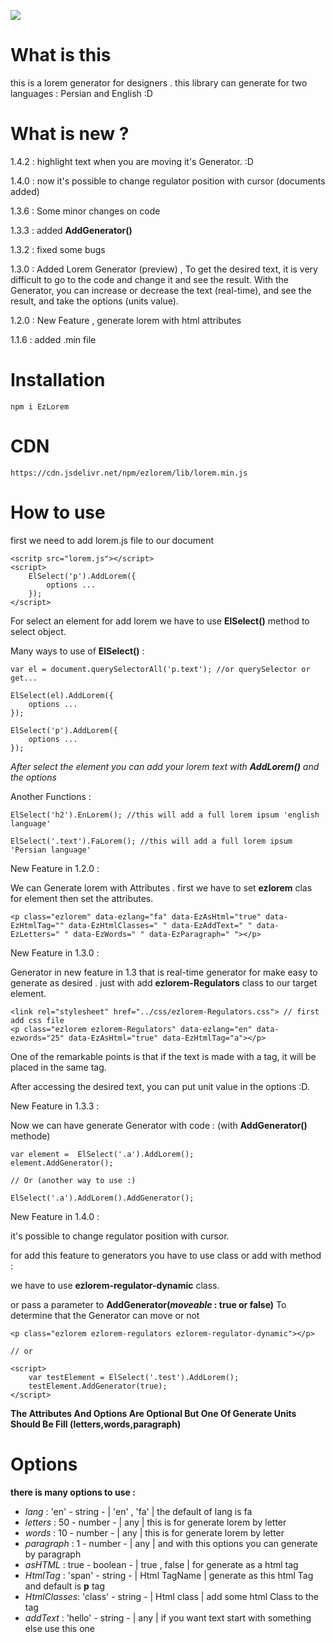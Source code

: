 [![](https://data.jsdelivr.com/v1/package/npm/ezlorem/badge)](https://www.jsdelivr.com/package/npm/ezlorem)

# What is this

this is a lorem generator for designers . this library can generate for two languages : Persian and English :D

# What is new ?

1.4.2 : highlight text when you are moving it's Generator. :D

1.4.0 : now it's possible to change regulator position with cursor (documents added)

1.3.6 : Some minor changes on code 

1.3.3 : added **AddGenerator()**

1.3.2 : fixed some bugs

1.3.0 : Added Lorem Generator (preview) , To get the desired text, it is very difficult to go to the code and change it and see the result. With the Generator, you can increase or decrease the text (real-time), and see the result, and take the options (units value).

1.2.0 : New Feature , generate lorem with html attributes 

1.1.6 : added .min file 

# Installation

` npm i EzLorem `

# CDN

` https://cdn.jsdelivr.net/npm/ezlorem/lib/lorem.min.js `

# How to use

first we need to add lorem.js file to our document

```
<scritp src="lorem.js"></script>
<script>
    ElSelect('p').AddLorem({
        options ...
    });
</script>
```
For select an element for add lorem we have to use **ElSelect()** method to select object.

Many ways to use of  **ElSelect()** : 

```
var el = document.querySelectorAll('p.text'); //or querySelector or get...

ElSelect(el).AddLorem({
	options ...
});

ElSelect('p').AddLorem({
	options ...
});
```
*After select the element you can add your lorem text with **AddLorem()** and the options*

Another Functions :
```
ElSelect('h2').EnLorem(); //this will add a full lorem ipsum 'english language'

ElSelect('.text').FaLorem(); //this will add a full lorem ipsum 'Persian language'
```

New Feature in 1.2.0 : 

We can Generate lorem with Attributes . first we have to set **ezlorem** clas for element then set the attributes.
```
<p class="ezlorem" data-ezlang="fa" data-EzAsHtml="true" data-EzHtmlTag="" data-EzHtmlClasses=" " data-EzAddText=" " data-EzLetters=" " data-EzWords=" " data-EzParagraph=" "></p>
```

New Feature in 1.3.0 : 

Generator in new feature in 1.3 that is real-time generator for make easy to generate as desired . just with add **ezlorem-Regulators** class to our target element.
```
<link rel="stylesheet" href="../css/ezlorem-Regulators.css"> // first add css file
<p class="ezlorem ezlorem-Regulators" data-ezlang="en" data-ezwords="25" data-EzAsHtml="true" data-EzHtmlTag="a"></p>
```
One of the remarkable points is that if the text is made with a tag, it will be placed in the same tag.

After accessing the desired text, you can put unit value in the options :D.

New Feature in 1.3.3 :

Now we can have generate Generator with code : (with **AddGenerator()** methode)
```
var element =  ElSelect('.a').AddLorem();
element.AddGenerator();

// Or (another way to use :)

ElSelect('.a').AddLorem().AddGenerator();
```

New Feature in 1.4.0 :

it's possible to change regulator position with cursor.

for add this feature to generators you have to use class or add with method :

we have to use **ezlorem-regulator-dynamic** class.

or pass a parameter to **AddGenerator(_moveable_ : true or false)** To determine that the Generator can move or not

```
<p class="ezlorem ezlorem-regulators ezlorem-regulator-dynamic"></p>

// or

<script>
    var testElement = ElSelect('.test').AddLorem();
    testElement.AddGenerator(true);
</script>
```
 
****The Attributes And Options Are Optional But One Of Generate Units Should Be Fill (letters,words,paragraph)****

# Options

__there is many options to use :__


* _lang_       : 'en'    - string  - | 'en' , 'fa'  |   the default of lang is fa
* _letters_    : 50      - number  - |     any      |   this is for generate lorem by letter
* _words_      : 10      - number  - |     any      |   this is for generate lorem by letter
* _paragraph_  : 1       - number  - |     any      |   and with this options you can generate by paragraph
* _asHTML_     : true    - boolean - | true , false |   for generate as a html tag
* _HtmlTag_    : 'span'  - string  - | Html TagName |   generate as this html Tag and default is **p** tag
* _HtmlClasses_: 'class' - string  - |  Html class  |   add some html Class to the tag
* _addText_    : 'hello' - string  - |     any      |   if you want text start with something else use this one
